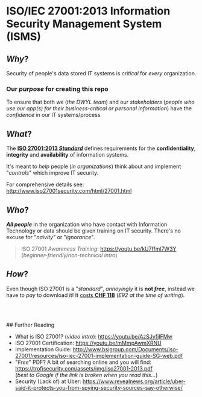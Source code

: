 # ISO/IEC 27001:2013 Information Security Management System (ISMS)

## _Why_?

Security of people's data stored IT systems is _critical_ for _every_ organization.

### Our _purpose_ for creating this repo

To ensure that both _we_ (_the DWYL team_) and our _stakeholders_ (_people who use our app(s) for their business-critical or personal information_) have the _confidence_ in our IT systems/process.

## _What_?

The [**ISO 27001:2013 _Standard_**](http://www.iso.org/iso/iso27001) defines requirements for the **confidentiality**, **integrity** and **availability** of information systems.

It's meant to _help_ people (_in organizations_)
think about and implement "_controls_" which improve IT security.

For comprehensive details see: http://www.iso27001security.com/html/27001.html


## _Who_?

***All people*** in the organization who have contact with Information Technology or data should be given training on IT security. There's no excuse for "_naivity_" or "_ignorance_".

> ISO 27001 _Awareness Training_: https://youtu.be/kU7ffml7W3Y (_beginner-friendly/non-technical intro_)

## _How_?

Even though ISO 27001 is a "_standard_", _annoyingly_ it is **not _free_**, instead we have to _pay_ to download it! It [costs **CHF 118**](http://www.iso.org/iso/home/store/catalogue_tc/catalogue_detail.htm?csnumber=54534) (_£92 at the time of writing_).


<br /> <br />

## Further Reading

+ What is ISO 27001?  (_video intro_): https://youtu.be/AzSJyfjIFMw
+ ISO 27001 Certification: https://youtu.be/mMmpAwmXRNU
+ Implementation Guide: http://www.bsigroup.com/Documents/iso-27001/resources/iso-iec-27001-implementation-guide-SG-web.pdf
+ "_Free_" PDF? A bit of searching online and you will find: https://trofisecurity.com/assets/img/iso27001-2013.pdf <br />
(_best to Google if the link is broken when you read this..._)
+ Security (Lack of) at Uber:
https://www.revealnews.org/article/uber-said-it-protects-you-from-spying-security-sources-say-otherwise/
